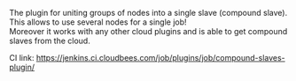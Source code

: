 The plugin for uniting groups of nodes into a single slave (compound
slave).  
This allows to use several nodes for a single job!  
Moreover it works with any other cloud plugins and is able to get
compound slaves from the cloud.

CI
link: <https://jenkins.ci.cloudbees.com/job/plugins/job/compound-slaves-plugin/>
